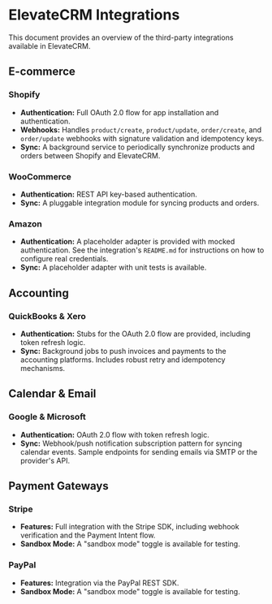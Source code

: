 # ElevateCRM Integrations

This document provides an overview of the third-party integrations available in ElevateCRM.

## E-commerce

### Shopify
- **Authentication:** Full OAuth 2.0 flow for app installation and authentication.
- **Webhooks:** Handles `product/create`, `product/update`, `order/create`, and `order/update` webhooks with signature validation and idempotency keys.
- **Sync:** A background service to periodically synchronize products and orders between Shopify and ElevateCRM.

### WooCommerce
- **Authentication:** REST API key-based authentication.
- **Sync:** A pluggable integration module for syncing products and orders.

### Amazon
- **Authentication:** A placeholder adapter is provided with mocked authentication. See the integration's `README.md` for instructions on how to configure real credentials.
- **Sync:** A placeholder adapter with unit tests is available.

## Accounting

### QuickBooks & Xero
- **Authentication:** Stubs for the OAuth 2.0 flow are provided, including token refresh logic.
- **Sync:** Background jobs to push invoices and payments to the accounting platforms. Includes robust retry and idempotency mechanisms.

## Calendar & Email

### Google & Microsoft
- **Authentication:** OAuth 2.0 flow with token refresh logic.
- **Sync:** Webhook/push notification subscription pattern for syncing calendar events. Sample endpoints for sending emails via SMTP or the provider's API.

## Payment Gateways

### Stripe
- **Features:** Full integration with the Stripe SDK, including webhook verification and the Payment Intent flow.
- **Sandbox Mode:** A "sandbox mode" toggle is available for testing.

### PayPal
- **Features:** Integration via the PayPal REST SDK.
- **Sandbox Mode:** A "sandbox mode" toggle is available for testing.
